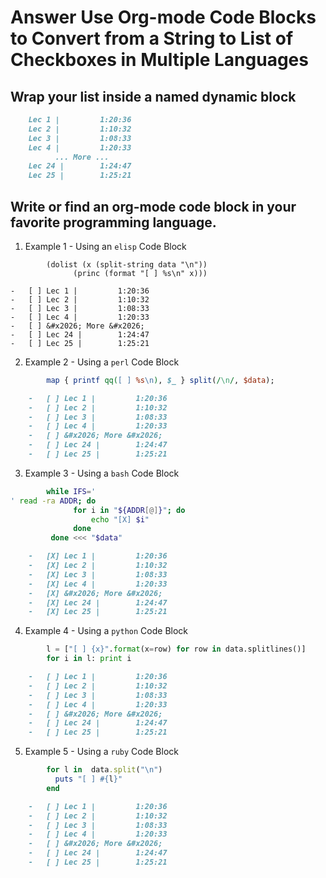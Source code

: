 Answer Use Org-mode Code Blocks to Convert from a String to List of Checkboxes in Multiple Languages
====================================================================================================

Wrap your list inside a named dynamic block
-------------------------------------------

```markdown
    Lec 1 |         1:20:36
    Lec 2 |         1:10:32
    Lec 3 |         1:08:33
    Lec 4 |         1:20:33
          ... More ...
    Lec 24 |        1:24:47
    Lec 25 |        1:25:21
```
Write or find an org-mode code block in your favorite programming language.
---------------------------------------------------------------------------

1.  Example 1 - Using an `elisp` Code Block
```elisp
        (dolist (x (split-string data "\n"))
              (princ (format "[ ] %s\n" x)))
```    

    -   [ ] Lec 1 |         1:20:36
    -   [ ] Lec 2 |         1:10:32
    -   [ ] Lec 3 |         1:08:33
    -   [ ] Lec 4 |         1:20:33
    -   [ ] &#x2026; More &#x2026;
    -   [ ] Lec 24 |        1:24:47
    -   [ ] Lec 25 |        1:25:21


2.  Example 2 - Using a `perl` Code Block
```perl
        map { printf qq([ ] %s\n), $_ } split(/\n/, $data);
```
```markdown
    -   [ ] Lec 1 |         1:20:36
    -   [ ] Lec 2 |         1:10:32
    -   [ ] Lec 3 |         1:08:33
    -   [ ] Lec 4 |         1:20:33
    -   [ ] &#x2026; More &#x2026;
    -   [ ] Lec 24 |        1:24:47
    -   [ ] Lec 25 |        1:25:21
```
3.  Example 3 - Using a `bash` Code Block
```bash
        while IFS='
' read -ra ADDR; do
              for i in "${ADDR[@]}"; do
                  echo "[X] $i"
              done
         done <<< "$data"
```
```markdown
    -   [X] Lec 1 |         1:20:36
    -   [X] Lec 2 |         1:10:32
    -   [X] Lec 3 |         1:08:33
    -   [X] Lec 4 |         1:20:33
    -   [X] &#x2026; More &#x2026;
    -   [X] Lec 24 |        1:24:47
    -   [X] Lec 25 |        1:25:21
```
4.  Example 4 - Using a `python` Code Block
```python
        l = ["[ ] {x}".format(x=row) for row in data.splitlines()]
        for i in l: print i
```
```markdown
    -   [ ] Lec 1 |         1:20:36
    -   [ ] Lec 2 |         1:10:32
    -   [ ] Lec 3 |         1:08:33
    -   [ ] Lec 4 |         1:20:33
    -   [ ] &#x2026; More &#x2026;
    -   [ ] Lec 24 |        1:24:47
    -   [ ] Lec 25 |        1:25:21
```
5.  Example 5 - Using a `ruby` Code Block
```ruby
        for l in  data.split("\n")
          puts "[ ] #{l}"
        end
```
```markdown
    -   [ ] Lec 1 |         1:20:36
    -   [ ] Lec 2 |         1:10:32
    -   [ ] Lec 3 |         1:08:33
    -   [ ] Lec 4 |         1:20:33
    -   [ ] &#x2026; More &#x2026;
    -   [ ] Lec 24 |        1:24:47
    -   [ ] Lec 25 |        1:25:21
```
